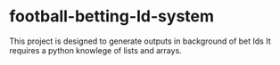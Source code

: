 # football-betting-Id-system
This project is designed to generate outputs in background of  bet Ids 
It requires a python knowlege of lists and arrays.
